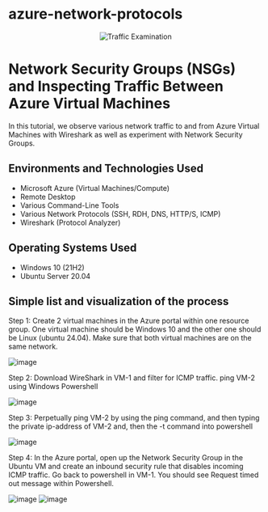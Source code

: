 # azure-network-protocols
<p align="center">
<img src="https://i.imgur.com/Ua7udoS.png" alt="Traffic Examination"/>
</p>

<h1>Network Security Groups (NSGs) and Inspecting Traffic Between Azure Virtual Machines</h1>
In this tutorial, we observe various network traffic to and from Azure Virtual Machines with Wireshark as well as experiment with Network Security Groups. <br />

<h2>Environments and Technologies Used</h2>

- Microsoft Azure (Virtual Machines/Compute)
- Remote Desktop
- Various Command-Line Tools
- Various Network Protocols (SSH, RDH, DNS, HTTP/S, ICMP)
- Wireshark (Protocol Analyzer)

<h2>Operating Systems Used </h2>

- Windows 10 (21H2)
- Ubuntu Server 20.04

<h2>Simple list and visualization of the process</h2>

Step 1: Create 2 virtual machines in the Azure portal within one resource group. One virtual machine should be Windows 10 and the other one should be Linux (ubuntu 24.04). Make sure that both virtual machines are on the same network.

![image](https://github.com/user-attachments/assets/8350af70-f914-403e-bee5-7bc6a88554f1)

Step 2: Download WireShark in VM-1 and filter for ICMP traffic. ping VM-2 using Windows Powershell

![image](https://github.com/user-attachments/assets/d95d2270-d706-43c3-9c33-cc96bb7eefa3)

Step 3: Perpetually ping VM-2 by using the ping command, and then typing the private ip-address of VM-2 and, then the -t command into powershell

![image](https://github.com/user-attachments/assets/641cc265-1143-48b1-b7b8-6045216a041d)

Step 4: In the Azure portal, open up the Network Security Group in the Ubuntu VM and create an inbound security rule that disables incoming ICMP traffic. Go back to powershell in VM-1. You should see Request timed out message within Powershell.

![image](https://github.com/user-attachments/assets/0c24583d-32b3-477e-acb7-27c048cb0243)
![image](https://github.com/user-attachments/assets/e8af99a9-6c90-4e58-98aa-3eb87c954d82)






